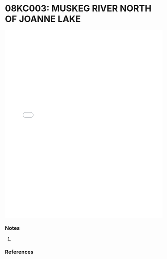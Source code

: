 # 08KC003: MUSKEG RIVER NORTH OF JOANNE LAKE

<iframe src="/distribution_estimation/_static/stations/08KC003_fdc.html" width="100%" height="600" frameborder="0"></iframe>

### Notes
1. 

### References

